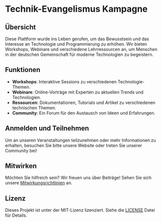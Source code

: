 # Technik-Evangelismus Kampagne

## Übersicht
Diese Plattform wurde ins Leben gerufen, um das Bewusstsein und das Interesse an Technologie und Programmierung zu erhöhen. Wir bieten Workshops, Webinare und verschiedene Lehrressourcen an, um Menschen in der deutschen Gemeinschaft für moderne Technologien zu begeistern.

## Funktionen
- **Workshops**: Interaktive Sessions zu verschiedenen Technologie-Themen.
- **Webinare**: Online-Vorträge mit Experten zu aktuellen Trends und Technologien.
- **Ressourcen**: Dokumentationen, Tutorials und Artikel zu verschiedenen technischen Themen.
- **Community**: Ein Forum für den Austausch von Ideen und Erfahrungen.

## Anmelden und Teilnehmen
Um an unseren Veranstaltungen teilzunehmen oder mehr Informationen zu erhalten, besuchen Sie bitte unsere Website oder treten Sie unserer Community bei!

## Mitwirken
Möchten Sie hilfreich sein? Wir freuen uns über Beiträge! Sehen Sie sich unsere [Mitwirkungsrichtlinien](./CONTRIBUTING.md) an.

## Lizenz
Dieses Projekt ist unter der MIT-Lizenz lizenziert. Siehe die [LICENSE](./LICENSE) Datei für Details.
